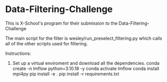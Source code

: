 # Data-Filtering-Challenge

This is X-School's program for their submission to the Data-Filtering-Challenge

The main script for the filter is wesley/run_preselect_filtering.py which calls all of the other scripts used for filtering. 

Instructions:

1. Set up a virtual enviroment and download all the dependencies.
    conda create -n lmflow python=3.10.18 -y
    conda activate lmflow
    conda install mpi4py
    pip install -e .
    pip install -r requirements.txt


